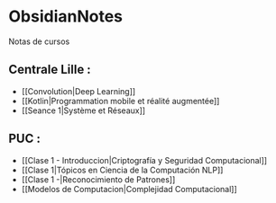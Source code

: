 # ObsidianNotes

Notas de cursos

## Centrale Lille :

- [[Convolution|Deep Learning]]
- [[Kotlin|Programmation mobile et réalité augmentée]]
- [[Seance 1|Système et Réseaux]]

## PUC :

- [[Clase 1 - Introduccion|Criptografía y Seguridad Computacional]]
- [[Clase 1|Tópicos en Ciencia de la Computación NLP]]
- [[Clase 1 -|Reconocimiento de Patrones]]
- [[Modelos de Computacion|Complejidad Computacional]]



